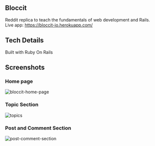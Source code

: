 ## Bloccit
 Reddit replica to teach the fundamentals of web development and Rails.
 Live app: https://bloccit-io.herokuapp.com/

## Tech Details
Built with Ruby On Rails

## Screenshots

### Home page
![bloccit-home-page](https://user-images.githubusercontent.com/28276414/43113652-164eb85a-8eb0-11e8-8596-ecbd1355a7fe.png)


### Topic Section
![topics](https://user-images.githubusercontent.com/28276414/43113651-16346234-8eb0-11e8-9956-a9bf385f680e.png)

### Post and Comment Section

![post-comment-section](https://user-images.githubusercontent.com/28276414/43113650-161a06c8-8eb0-11e8-87f3-3296dd8a9253.png)
